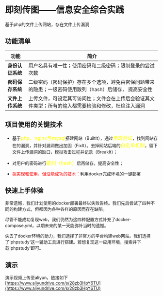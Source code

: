 # 即刻传图——信息安全综合实践

基于php的文件上传网站，存在文件上传漏洞

## 功能清单

|功能|简介|
|--|--|
|**身份认证系统**|用户名具有唯一性；使用密码和二级密码；限制登录的尝试次数|
|**密码保存系统**|二级密码（密码保护）存在多个选项，避免由密保问题带来的隐患；一级密码使用散列（hash）后储存， 提高安全性|
|**文件上传系统**|上传文件，可设定其可访问性；文件会在上传后会验证其文件类型；所有的输入都需要检验和修改，杜绝注入漏洞|

## 项目使用的关键技术

 + 基于<font size=3 color=yellow>php、nginx与mysql</font>搭建网站（BuiltIt），通过<font size=3 color=yellow>渗透测试</font>，找到网站存在的漏洞，并针对漏洞做出加固（FixIt）。去掉网站后端的<font size=3 color=yellow>白名单机制</font>，留下文件上传漏洞的缺口，模拟攻击过程并记录（BreakIt）；

 + 对用户的密码进行<font size=3 color=yellow>散列（hash）</font>后再储存，提高安全性；

 + <font color=red>拟实现和使用，但没能成功的技术：</font>~~利用docker完成环境的一键部署~~


## 快速上手体验

  非常遗憾，我们计划使用的docker部署最终以失败告终。我们先后尝试了四种不同的构建方式，但都因为各种各样的原因而存在缺陷。

  尽管不能成功复现web，我们仍然为这四种配置方式补充了docker-compose.yml，以期未来的某一天能弥补当时的遗憾。

  失去了docker环境的助力，我们选择了非官方的平台构建web网站。我们选择了'phpstudy'这一辅助工具进行搭建。若想复现这一应用环境，搜索并下载'phpstudy'即可。

## 演示

演示视频上传至aliyun，链接如下
[https://www.aliyundrive.com/s/28zb3HpY6TU](https://www.aliyundrive.com/s/28zb3HpY6TU)